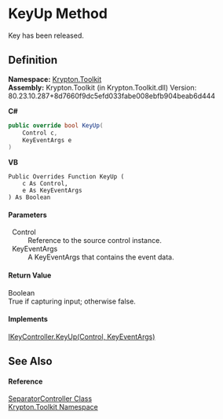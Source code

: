 # KeyUp Method


Key has been released.



## Definition
**Namespace:** <a href="79d2eac2-21f4-54ff-7552-b20c33c30600.md">Krypton.Toolkit</a>  
**Assembly:** Krypton.Toolkit (in Krypton.Toolkit.dll) Version: 80.23.10.287+8d7660f9dc5efd033fabe008ebfb904beab6d444

**C#**
``` C#
public override bool KeyUp(
	Control c,
	KeyEventArgs e
)
```
**VB**
``` VB
Public Overrides Function KeyUp ( 
	c As Control,
	e As KeyEventArgs
) As Boolean
```



#### Parameters
<dl><dt>  Control</dt><dd>Reference to the source control instance.</dd><dt>  KeyEventArgs</dt><dd>A KeyEventArgs that contains the event data.</dd></dl>

#### Return Value
Boolean  
True if capturing input; otherwise false.

#### Implements
<a href="05946145-5433-9e05-a318-208d233543f6.md">IKeyController.KeyUp(Control, KeyEventArgs)</a>  


## See Also


#### Reference
<a href="dc03d539-ef25-dbf0-7831-742483d200d7.md">SeparatorController Class</a>  
<a href="79d2eac2-21f4-54ff-7552-b20c33c30600.md">Krypton.Toolkit Namespace</a>  
